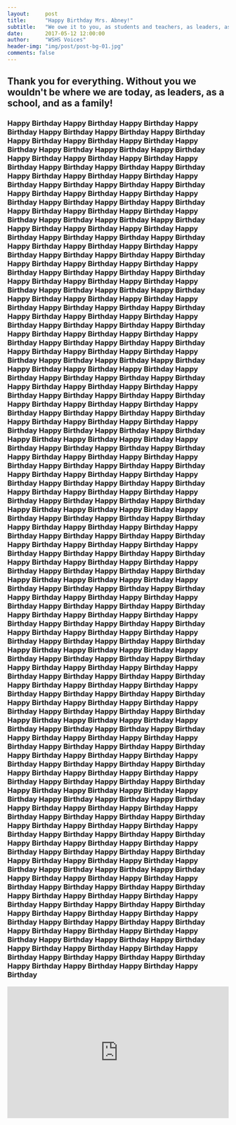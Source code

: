 ```yaml
---
layout:     post
title:      "Happy Birthday Mrs. Abney!"
subtitle:   "We owe it to you, as students and teachers, as leaders, as a school, and as a community!"
date:       2017-05-12 12:00:00
author:     "WSHS Voices"
header-img: "img/post/post-bg-01.jpg"
comments: false
---
```

<h2>Thank you for everything. Without you we wouldn't be where we are today, as leaders, as a school, and as a family!</h2>

<h3 class="section-heading">Happy Birthday Happy Birthday Happy Birthday Happy Birthday Happy Birthday Happy Birthday Happy Birthday Happy Birthday Happy Birthday Happy Birthday Happy Birthday Happy Birthday Happy Birthday Happy Birthday Happy Birthday Happy Birthday Happy Birthday Happy Birthday Happy Birthday Happy Birthday Happy Birthday Happy Birthday Happy Birthday Happy Birthday Happy Birthday Happy Birthday Happy Birthday Happy Birthday Happy Birthday Happy Birthday Happy Birthday Happy Birthday Happy Birthday Happy Birthday Happy Birthday Happy Birthday Happy Birthday Happy Birthday Happy Birthday Happy Birthday Happy Birthday Happy Birthday Happy Birthday Happy Birthday Happy Birthday Happy Birthday Happy Birthday Happy Birthday Happy Birthday Happy Birthday Happy Birthday Happy Birthday Happy Birthday Happy Birthday Happy Birthday Happy Birthday Happy Birthday Happy Birthday Happy Birthday Happy Birthday Happy Birthday Happy Birthday Happy Birthday Happy Birthday Happy Birthday Happy Birthday Happy Birthday Happy Birthday Happy Birthday Happy Birthday Happy Birthday Happy Birthday Happy Birthday Happy Birthday Happy Birthday Happy Birthday Happy Birthday Happy Birthday Happy Birthday Happy Birthday Happy Birthday Happy Birthday Happy Birthday Happy Birthday Happy Birthday Happy Birthday Happy Birthday Happy Birthday Happy Birthday Happy Birthday Happy Birthday Happy Birthday Happy Birthday Happy Birthday Happy Birthday Happy Birthday Happy Birthday Happy Birthday Happy Birthday Happy Birthday Happy Birthday Happy Birthday Happy Birthday Happy Birthday Happy Birthday Happy Birthday Happy Birthday Happy Birthday Happy Birthday Happy Birthday Happy Birthday Happy Birthday Happy Birthday Happy Birthday Happy Birthday Happy Birthday Happy Birthday Happy Birthday Happy Birthday Happy Birthday Happy Birthday Happy Birthday Happy Birthday Happy Birthday Happy Birthday Happy Birthday Happy Birthday Happy Birthday Happy Birthday Happy Birthday Happy Birthday Happy Birthday Happy Birthday Happy Birthday Happy Birthday Happy Birthday Happy Birthday Happy Birthday Happy Birthday Happy Birthday Happy Birthday Happy Birthday Happy Birthday Happy Birthday Happy Birthday Happy Birthday Happy Birthday Happy Birthday Happy Birthday Happy Birthday Happy Birthday Happy Birthday Happy Birthday Happy Birthday Happy Birthday Happy Birthday Happy Birthday Happy Birthday Happy Birthday Happy Birthday Happy Birthday Happy Birthday Happy Birthday Happy Birthday Happy Birthday Happy Birthday Happy Birthday Happy Birthday Happy Birthday Happy Birthday Happy Birthday Happy Birthday Happy Birthday Happy Birthday Happy Birthday Happy Birthday Happy Birthday Happy Birthday Happy Birthday Happy Birthday Happy Birthday Happy Birthday Happy Birthday Happy Birthday Happy Birthday Happy Birthday Happy Birthday Happy Birthday Happy Birthday Happy Birthday Happy Birthday Happy Birthday Happy Birthday Happy Birthday Happy Birthday Happy Birthday Happy Birthday Happy Birthday Happy Birthday Happy Birthday Happy Birthday Happy Birthday Happy Birthday Happy Birthday Happy Birthday Happy Birthday Happy Birthday Happy Birthday Happy Birthday Happy Birthday Happy Birthday Happy Birthday Happy Birthday Happy Birthday Happy Birthday Happy Birthday Happy Birthday Happy Birthday Happy Birthday Happy Birthday Happy Birthday Happy Birthday Happy Birthday Happy Birthday Happy Birthday Happy Birthday Happy Birthday Happy Birthday Happy Birthday Happy Birthday Happy Birthday Happy Birthday Happy Birthday Happy Birthday Happy Birthday Happy Birthday Happy Birthday Happy Birthday Happy Birthday Happy Birthday Happy Birthday Happy Birthday Happy Birthday Happy Birthday Happy Birthday Happy Birthday Happy Birthday Happy Birthday Happy Birthday Happy Birthday Happy Birthday Happy Birthday Happy Birthday Happy Birthday Happy Birthday Happy Birthday Happy Birthday Happy Birthday Happy Birthday Happy Birthday Happy Birthday Happy Birthday Happy Birthday Happy Birthday Happy Birthday Happy Birthday Happy Birthday Happy Birthday Happy Birthday Happy Birthday Happy Birthday Happy Birthday Happy Birthday Happy Birthday Happy Birthday Happy Birthday Happy Birthday Happy Birthday Happy Birthday Happy Birthday Happy Birthday Happy Birthday Happy Birthday Happy Birthday Happy Birthday Happy Birthday Happy Birthday Happy Birthday Happy Birthday Happy Birthday Happy Birthday Happy Birthday Happy Birthday Happy Birthday Happy Birthday Happy Birthday Happy Birthday Happy Birthday Happy Birthday Happy Birthday Happy Birthday Happy Birthday Happy Birthday Happy Birthday Happy Birthday Happy Birthday Happy Birthday Happy Birthday Happy Birthday Happy Birthday Happy Birthday Happy Birthday Happy Birthday Happy Birthday Happy Birthday Happy Birthday Happy Birthday Happy Birthday Happy Birthday Happy Birthday Happy Birthday Happy Birthday Happy Birthday Happy Birthday Happy Birthday Happy Birthday Happy Birthday Happy Birthday Happy Birthday Happy Birthday Happy Birthday Happy Birthday Happy Birthday Happy Birthday Happy Birthday Happy Birthday Happy Birthday Happy Birthday Happy Birthday Happy Birthday</h3>

<iframe width="100%" height="300" scrolling="no" frameborder="no" src="https://w.soundcloud.com/player/?url=https%3A//api.soundcloud.com/tracks/255762154&amp;auto_play=true&amp;hide_related=false&amp;show_comments=true&amp;show_user=true&amp;show_reposts=false&amp;visual=true"></iframe>
